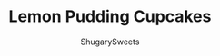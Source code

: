 ---
layout: ../../layouts/MarkdownPostLayout.astro
title: Lemon Pudding Cupcakes
author: ShugarySweets
pubDate: 2018-12-10
description: "Incredibly easy, these Lemon Pudding Cupcakes are moist and delicious! Topped with a creamy, light lemon frosting, youll love to sink your teeth into one of these cupcakes!"
image_url: https://www.shugarysweets.com/wp-content/uploads/2017/03/lemon-pudding-cupcakes-4.jpg
tags: ["Cupcake","American"]
calories: 205
protein: 1
carbohydrates: 15
fats: 16
fiber: 0
ingredients: ["1 box white cake mix","1 cup canola oil","1 package (2.9 oz) lemon pudding mix","1 cup lemon lime soda","3 large eggs","1 cup lemon pie filling (or this lemon curd)","16 oz Cool Whip, thawed"]
serves: 24
time: "35 minutes"
prepTime: "15 minutes"
instructions: ["Preheat oven to 350°F. Line cupcake pan with paper cupcake liners. (I love these no fade liners!) Set aside.","In a large mixing bowl, beat together the cake mix, pudding mix, oil, eggs, and lemon lime soda. Beat until light and fluffy (about two minutes).","Using a large metal scoop (3 Tbsp), fill cupcake liners about 2/3 full. Bake for 20 minutes, removing from pan and allowing to cool completely before adding frosting.","For the frosting, combine pie filling (or lemon curd) with thawed Cool Whip. Fold them together. Refrigerate for about 15 minutes, while cupcakes are baking and cooling.","Using a cookie scoop, dollop the frosting onto the cooled cupcake. Store in refrigerator for up to 3 days, ENJOY!"]
nutrition: ["205 calories","15 grams carbohydrates","28 milligrams cholesterol","16 grams fat","0 grams fiber","1 grams protein","5 grams saturated fat","114 grams sodium","12 grams sugar","0 grams trans fat","10 grams unsaturated fat"]
---